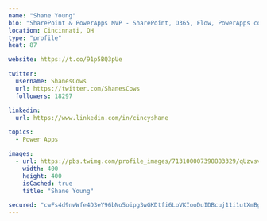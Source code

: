 ```yaml
---
name: "Shane Young"
bio: "SharePoint & PowerApps MVP - SharePoint, O365, Flow, PowerApps consulting? @PowerApps911 | Pure Snark? You found it."
location: Cincinnati, OH
type: "profile"
heat: 87

website: https://t.co/91p5BQ3pUe

twitter:
  username: ShanesCows
  url: https://twitter.com/ShanesCows
  followers: 18297

linkedin:
  url: https://www.linkedin.com/in/cincyshane

topics:
  - Power Apps

images:
  - url: https://pbs.twimg.com/profile_images/713100007398883329/qUzvsvQ3_400x400.jpg
    width: 400
    height: 400
    isCached: true
    title: "Shane Young"

secured: "cwFs4d9nwWfe4D3eY96bNo5oipg3wGKDtfi6LoVKIooDuIDBcuj11i1utXmBgt/2E7aDKFTlexQjCjmf+mJzC5QXg9v7HJmfI8lR09o34DXXaqeI/ptwnhpzuStmbKEAOwj8/y7K3Keyoagd7Ft5rqGd5UvFw9frIJpcNZ6cgPW5EMPjVdsm+eHikNKqV0K3smuUahxdm2m9qNFHxXNXOfTOCg4pk6KcC4YV3h+e/Jd8zAk098cV01ULL1QHw0LSHc/zlyk88lR/AqE5nifRCOXwFDwR6DWX825t8POJB8/GoZubt0JNeYwEQnXJtDMcle6VyfRkKrP+KLO2IlPnkZVAwirZFSoSZZmIBTk0a9dAg+gHrHn3X1/5DH9IwVrJCoaAnXfrhpEbhReyGvGPtfZbfkeImqLNuNLhvU7tHfo=;Cv1xiVRkjBduZkNKBR5thA=="
---
```


